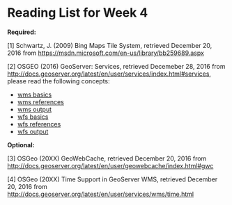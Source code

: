 # Reading List for Week 4

**Required:**

[1] Schwartz, J. (2009) Bing Maps Tile System, retrieved December 20, 2016 from https://msdn.microsoft.com/en-us/library/bb259689.aspx

[2] OSGEO (2016) GeoServer: Services, retrieved Decemeber 28, 2016 from http://docs.geoserver.org/latest/en/user/services/index.html#services, please read the following concepts:

- [wms basics](http://docs.geoserver.org/latest/en/user/services/wms/basics.html)
- [wms references](http://docs.geoserver.org/latest/en/user/services/wms/reference.html)
- [wms output](http://docs.geoserver.org/latest/en/user/services/wms/outputformats.html)
- [wfs basics](http://docs.geoserver.org/latest/en/user/services/wfs/basics.html)
- [wfs references](http://docs.geoserver.org/latest/en/user/services/wfs/reference.html)
- [wfs output](http://docs.geoserver.org/latest/en/user/services/wfs/outputformats.html)


**Optional:**

[3] OSGeo (20XX) GeoWebCache, retrieved December 20, 2016 from http://docs.geoserver.org/latest/en/user/geowebcache/index.html#gwc

[4] OSGeo (20XX) Time Support in GeoServer WMS, retrieved December 20, 2016 from http://docs.geoserver.org/latest/en/user/services/wms/time.html